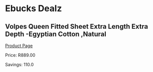 
# Ebucks Dealz
## Volpes Queen Fitted Sheet Extra Length Extra Depth -Egyptian Cotton ,Natural
[Product Page](https://www.ebucks.com/web/shop/productSelected.do?prodId=1068338737&catId=704984344)

Price: R889.00

Savings: 110.0


	